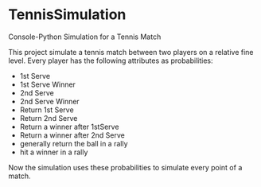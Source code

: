 # TennisSimulation
Console-Python Simulation for a Tennis Match

This project simulate a tennis match between two players on a relative fine level.
Every player has the following attributes as probabilities:
* 1st Serve
* 1st Serve Winner
* 2nd Serve
* 2nd Serve Winner
* Return 1st Serve
* Return 2nd Serve
* Return a winner after 1stServe
* Return a winner after 2nd Serve
* generally return the ball in a rally
* hit a winner in a rally

Now the simulation uses these probabilities to simulate every point of a match.

